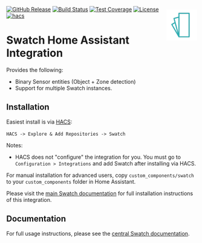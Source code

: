 <!-- markdownlint-disable first-line-heading -->
<!-- markdownlint-disable no-inline-html -->

<img src="https://raw.githubusercontent.com/NickM-27/swatch-hass-integration/master/assets/swatch.png"
     alt="Swatch icon"
     width="16%"
     align="right"
     style="float: right; margin: 10px 0px 20px 20px;" />

[![GitHub Release](https://img.shields.io/github/release/NickM-27/swatch-hass-integration.svg?style=flat-square)](https://github.com/NickM-27/swatch-hass-integration/releases)
[![Build Status](https://img.shields.io/github/workflow/status/NickM-27/swatch-hass-integration/Build?style=flat-square)](https://github.com/NickM-27/swatch-hass-integration/actions/workflows/build.yaml)
[![Test Coverage](https://img.shields.io/codecov/c/gh/NickM-27/swatch-hass-integration?style=flat-square)](https://app.codecov.io/gh/NickM-27/swatch-hass-integration/)
[![License](https://img.shields.io/github/license/NickM-27/swatch-hass-integration.svg?style=flat-square)](LICENSE)
[![hacs](https://img.shields.io/badge/HACS-default-orange.svg?style=flat-square)](https://hacs.xyz)

# Swatch Home Assistant Integration

Provides the following:

- Binary Sensor entities (Object + Zone detection)
- Support for multiple Swatch instances.

## Installation

Easiest install is via [HACS](https://hacs.xyz/):

`HACS -> Explore & Add Repositories -> Swatch`

Notes:

- HACS does not "configure" the integration for you. You must go to `Configuration > Integrations` and add Swatch after installing via HACS.

For manual installation for advanced users, copy `custom_components/swatch` to
your `custom_components` folder in Home Assistant.

Please visit the [main Swatch
documentation](https://github.com/NickM-27/swatch/)
for full installation instructions of this integration.

## Documentation

For full usage instructions, please see the [central Swatch documentation](https://github.com/NickM-27/swatch/).
